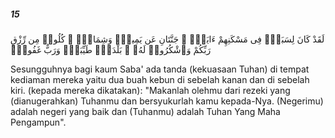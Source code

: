 ##### 15

<span class="ayah">لَقَدْ كَانَ لِسَبَإٍۢ فِى مَسْكَنِهِمْ ءَايَةٌۭ ۖ جَنَّتَانِ عَن يَمِينٍۢ وَشِمَالٍۢ ۖ كُلُوا۟ مِن رِّزْقِ رَبِّكُمْ وَٱشْكُرُوا۟ لَهُۥ ۚ بَلْدَةٌۭ طَيِّبَةٌۭ وَرَبٌّ غَفُورٌۭ</span>

<span class="ayah_translation">Sesungguhnya bagi kaum Saba' ada tanda (kekuasaan Tuhan) di tempat kediaman mereka yaitu dua buah kebun di sebelah kanan dan di sebelah kiri. (kepada mereka dikatakan): "Makanlah olehmu dari rezeki yang (dianugerahkan) Tuhanmu dan bersyukurlah kamu kepada-Nya. (Negerimu) adalah negeri yang baik dan (Tuhanmu) adalah Tuhan Yang Maha Pengampun".</span>
